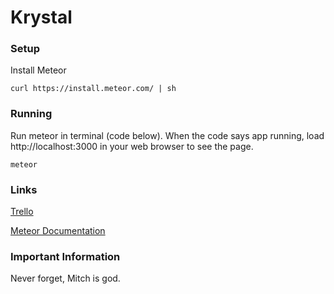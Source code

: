 # Krystal

### Setup

Install Meteor
```
curl https://install.meteor.com/ | sh
```

### Running

Run meteor in terminal (code below). When the code says app running, load http://localhost:3000 in your web browser to see the page.

```
meteor
```

### Links

[Trello](https://trello.com/b/FlpuFnNq/hackathon-autocorrect-app)

[Meteor Documentation](https://docs.meteor.com/)

### Important Information

Never forget, Mitch is god.